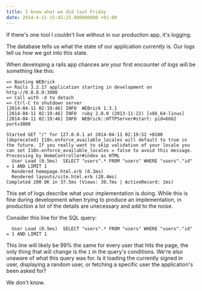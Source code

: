```yaml
---
title: I know what we did last Friday
date: 2014-4-11 15:45:25.000000000 +01:00
---
```


If there's one tool I couldn't live without in our production app, it's logging.

The database tells us what the state of our application *currently* is.
Our logs tell us how we got into this state.

When developing a rails app chances are your first encounter of logs will be something like
this:

```
=> Booting WEBrick
=> Rails 3.2.17 application starting in development on http://0.0.0.0:3000
=> Call with -d to detach
=> Ctrl-C to shutdown server
[2014-04-11 02:19:46] INFO  WEBrick 1.3.1
[2014-04-11 02:19:46] INFO  ruby 2.0.0 (2013-11-22) [x86_64-linux]
[2014-04-11 02:19:46] INFO  WEBrick::HTTPServer#start: pid=6662 port=3000

Started GET "/" for 127.0.0.1 at 2014-04-11 02:19:52 +0100
[deprecated] I18n.enforce_available_locales will default to true in the future. If you really want to skip validation of your locale you can set I18n.enforce_available_locales = false to avoid this message.
Processing by HomeController#index as HTML
  User Load (0.5ms)  SELECT "users".* FROM "users" WHERE "users"."id" = 1 AND LIMIT 1
  Rendered homepage.html.erb (0.3ms)
  Rendered layouts/site.html.erb (28.4ms)
Completed 200 OK in 37.5ms (Views: 30.7ms | ActiveRecord: 1ms)
```

This set of logs describe what your implementation is doing. While this is fine during development
when trying to produce an implementation, in production a lot of the details are unecessary and add to the noise.

Consider this line for the SQL query:

```
  User Load (0.5ms)  SELECT "users".* FROM "users" WHERE "users"."id" = 1 AND LIMIT 1
```

This line will likely be 99% the same for every user that hits the page, the only thing that will change is the 
`1` in the query's conditions. We're also unaware of what this query was for. Is it loading the currently
signed in user, displaying a random user, or fetching a specific user the application's been asked for?

We don't know.
